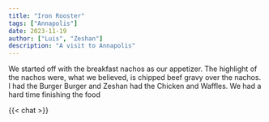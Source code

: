 ```yaml
---
title: "Iron Rooster"
tags: ["Annapolis"]
date: 2023-11-19
author: ["Luis", "Zeshan"]
description: "A visit to Annapolis"
---
```


We started off with the breakfast nachos as our appetizer. The highlight of the nachos were, what we believed, is chipped beef gravy over the nachos. I had the Burger Burger and Zeshan had the Chicken and Waffles. We had a hard time finishing the food

{{< chat >}}
